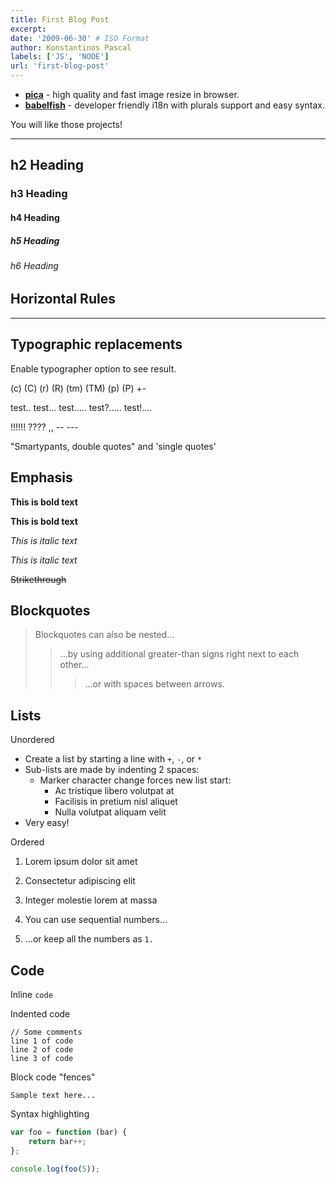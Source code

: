 ```yaml
---
title: First Blog Post
excerpt:
date: '2009-06-30' # ISO Format
author: Konstantinos Pascal
labels: ['JS', 'NODE']
url: 'first-blog-post'
---
```


-  **[pica](https://nodeca.github.io/pica/demo/)** - high quality and fast image
   resize in browser.
-  **[babelfish](https://github.com/nodeca/babelfish/)** - developer friendly
   i18n with plurals support and easy syntax.

You will like those projects!

---

## h2 Heading

### h3 Heading

#### h4 Heading

##### h5 Heading

###### h6 Heading

## Horizontal Rules

---

## Typographic replacements

Enable typographer option to see result.

(c) (C) (r) (R) (tm) (TM) (p) (P) +-

test.. test... test..... test?..... test!....

!!!!!! ???? ,, -- ---

"Smartypants, double quotes" and 'single quotes'

## Emphasis

**This is bold text**

**This is bold text**

_This is italic text_

_This is italic text_

~~Strikethrough~~

## Blockquotes

> Blockquotes can also be nested...
>
> > ...by using additional greater-than signs right next to each other...
> >
> > > ...or with spaces between arrows.

## Lists

Unordered

-  Create a list by starting a line with `+`, `-`, or `*`
-  Sub-lists are made by indenting 2 spaces:
   -  Marker character change forces new list start:
      -  Ac tristique libero volutpat at
      *  Facilisis in pretium nisl aliquet
      -  Nulla volutpat aliquam velit
-  Very easy!

Ordered

1. Lorem ipsum dolor sit amet
2. Consectetur adipiscing elit
3. Integer molestie lorem at massa

4. You can use sequential numbers...
5. ...or keep all the numbers as `1.`

## Code

Inline `code`

Indented code

    // Some comments
    line 1 of code
    line 2 of code
    line 3 of code

Block code "fences"

```
Sample text here...
```

Syntax highlighting

```js
var foo = function (bar) {
	return bar++;
};

console.log(foo(5));
```

